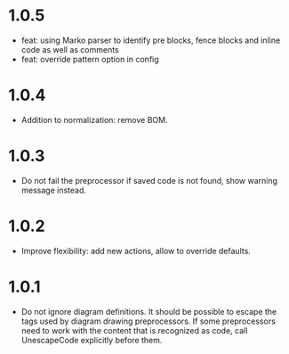 # 1.0.5

- feat: using Marko parser to identify pre blocks, fence blocks and inline code as well as comments
- feat: override pattern option in config

# 1.0.4

-   Addition to normalization: remove BOM.

# 1.0.3

-   Do not fail the preprocessor if saved code is not found, show warning message instead.

# 1.0.2

-   Improve flexibility: add new actions, allow to override defaults.

# 1.0.1

-   Do not ignore diagram definitions. It should be possible to escape the tags used by diagram drawing preprocessors. If some preprocessors need to work with the content that is recognized as code, call UnescapeCode explicitly before them.

